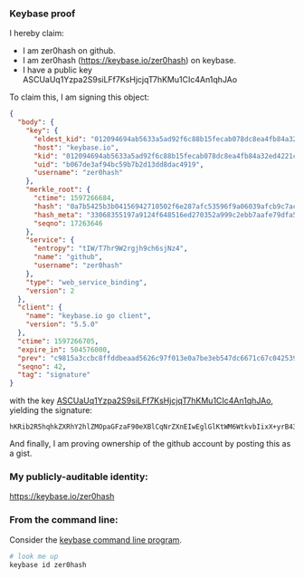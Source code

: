 ### Keybase proof

I hereby claim:

  * I am zer0hash on github.
  * I am zer0hash (https://keybase.io/zer0hash) on keybase.
  * I have a public key ASCUaUq1Yzpa2S9siLFf7KsHjcjqT7hKMu1CIc4An1qhJAo

To claim this, I am signing this object:

```json
{
  "body": {
    "key": {
      "eldest_kid": "012094694ab5633a5ad92f6c88b15fecab078dc8ea4fb84a32ed4221ce009f5aa1240a",
      "host": "keybase.io",
      "kid": "012094694ab5633a5ad92f6c88b15fecab078dc8ea4fb84a32ed4221ce009f5aa1240a",
      "uid": "b067de3af94bc59b7b2d13dd8dac4919",
      "username": "zer0hash"
    },
    "merkle_root": {
      "ctime": 1597266684,
      "hash": "0a7b5425b3b04156942710502f6e287afc53596f9a06039afcb9c7acadb72e338b1c6e0361988cce3055ab9a2a6cb0e66c032935945f106ab612fc05c3793e00",
      "hash_meta": "33068355197a9124f648516ed270352a999c2ebb7aafe79dfa503dfaca2775e9",
      "seqno": 17263646
    },
    "service": {
      "entropy": "tIW/T7hr9W2rgjh9ch6sjNz4",
      "name": "github",
      "username": "zer0hash"
    },
    "type": "web_service_binding",
    "version": 2
  },
  "client": {
    "name": "keybase.io go client",
    "version": "5.5.0"
  },
  "ctime": 1597266705,
  "expire_in": 504576000,
  "prev": "c9815a3ccbc8ffddbeaad5626c97f013e0a7be3eb547dc6671c67c0425394066",
  "seqno": 42,
  "tag": "signature"
}
```

with the key [ASCUaUq1Yzpa2S9siLFf7KsHjcjqT7hKMu1CIc4An1qhJAo](https://keybase.io/zer0hash), yielding the signature:

```
hKRib2R5hqhkZXRhY2hlZMOpaGFzaF90eXBlCqNrZXnEIwEglGlKtWM6WtkvbIixX+yrB43I6k+4SjLtQiHOAJ9aoSQKp3BheWxvYWTESpcCKsQgyYFaPMvI/92+qtVibJfwE+Cnvj61R9xmccZ8BCU5QGbEIP4Eo/tOMMh2CTCVfXlsl9bk6ubWQys15h72cV4BcVkTAgHCo3NpZ8RAC2OPvuU1JaXivesYTMBAQeraMicxp5t2JDOTpZ7AYL8lZfZTqwAxkVrSIJ+QYggtVC/2Pr4q0MmbJ0Mm4sqMAahzaWdfdHlwZSCkaGFzaIKkdHlwZQildmFsdWXEIILS6wKKJyFRSnfII9EgLkPsdjhdWB5TF/DR6h65q7hLo3RhZ80CAqd2ZXJzaW9uAQ==

```

And finally, I am proving ownership of the github account by posting this as a gist.

### My publicly-auditable identity:

https://keybase.io/zer0hash

### From the command line:

Consider the [keybase command line program](https://keybase.io/download).

```bash
# look me up
keybase id zer0hash
```
